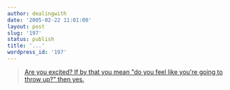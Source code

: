 ```yaml
---
author: dealingwith
date: '2005-02-22 11:01:00'
layout: post
slug: '197'
status: publish
title: '...'
wordpress_id: '197'
---
```


> [Are you excited? If by that you mean "do you feel like you're going to
throw up?" then yes.][1]

   [1]: http://www.kottke.org/05/02/kottke-micropatron


